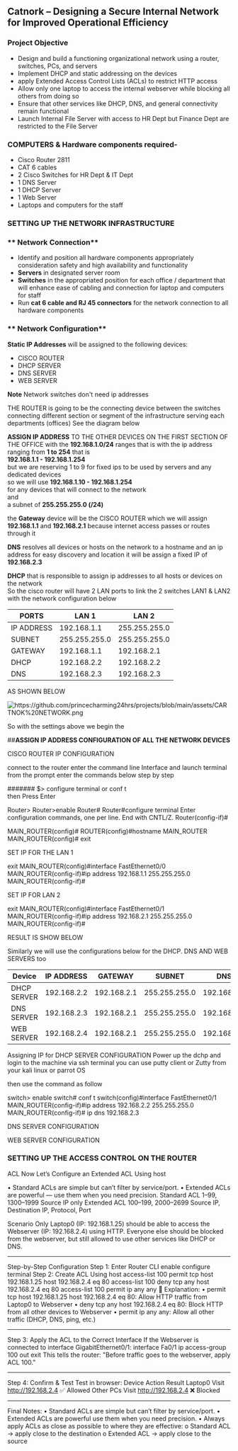 ## Catnork – Designing a Secure Internal Network for Improved Operational Efficiency 

### **Project Objective**
- Design and build a functioning organizational network using a router, switches, PCs, and servers
- Implement DHCP and static addressing on the devices 
- apply Extended Access Control Lists (ACLs) to
restrict HTTP access  
- Allow only one laptop to access the internal webserver while blocking all others from doing so  
- Ensure that other services like DHCP, DNS, and general
connectivity remain functional
 - Launch Internal File Server with access to HR Dept but Finance Dept are restricted to the File Server
 

### **COMPUTERS & Hardware components required-** 
- Cisco Router 2811
- CAT 6 cables
- 2 Cisco Switches for HR Dept & IT Dept
- 1 DNS Server 
- 1 DHCP Server
- 1 Web Server
- Laptops and computers for the staff 


### SETTING UP THE NETWORK INFRASTRUCTURE
### ** Network Connection** 
- Identify and position all hardware components appropriately consideration safety and high availability and functionality 
- **Servers** in designated server room
- **Switches** in the appropriated position for each office / department that will enhance ease of cabling and connection for laptop and computers for staff
- Run **cat 6 cable and RJ 45 connectors** for the network connection to all hardware components

### ** Network Configuration** 
**Static IP Addresses** will be assigned to the following devices: 

- CISCO ROUTER 
- DHCP SERVER 
- DNS SERVER 
- WEB SERVER  

**Note** Network switches don't need ip addresses

THE ROUTER is going to be the connecting device between the switches connecting different section or segment of the infrastructure serving each departments (offices) 
See the diagram below 

**ASSIGN IP ADDRESS** TO THE OTHER DEVICES ON THE FIRST SECTION OF THE OFFICE with the **192.168.1.0/24** ranges 
that is with the ip address ranging from **1 to 254** 
that is   
**192.168.1.1 - 192.168.1.254**   
but we are reserving 1 to 9 for fixed ips to be used by servers and any dedicated devices  
so we will use **192.168.1.10 - 192.168.1.254**  
for any devices that will connect to the network  
and   
a subnet of **255.255.255.0 (/24)** 

the **Gateway** device will be the CISCO ROUTER which we will assign **192.168.1.1** and **192.168.2.1**
because internet access passes or routes through it 

**DNS** resolves all devices or hosts on the network to a hostname and an ip address for easy discovery and location 
it will be assign a fixed IP of **192.168.2.3**

**DHCP** that is responsible to assign ip addresses to all hosts or devices on the network  
So the cisco router  will have 2 LAN ports to link the 2 switches LAN1 & LAN2 with the network configuration below 

|  PORTS | LAN 1 |  LAN 2|
| ----- | --- |---|
| IP ADDRESS | 192.168.1.1 | 255.255.255.0 
| SUBNET   |  255.255.255.0  | 255.255.255.0
| GATEWAY  |  192.168.1.1  | 192.168.2.1
| DHCP  |  192.168.2.2  | 192.168.2.2
| DNS  |  192.168.2.3  | 192.168.2.3


AS SHOWN BELOW 

![
https://github.com/princecharming24hrs/projects/blob/main/assets/CARTNOK%20NETWORK.png
](assets/CARTNOK%20NETWORK.png)

So with the settings above we begin the 

##**ASSIGN IP ADDRESS CONFIGURATION OF ALL THE NETWORK DEVICES**


CISCO ROUTER IP CONFIGURATION

connect to the router 
enter the command line Interface 
and launch terminal
 from the prompt enter the commands below step by step
 
####### $> configure terminal or conf t  
then Press Enter  

Router>
Router>enable
Router#
Router#configure terminal
Enter configuration commands, one per line.  End with CNTL/Z.
Router(config-if)#


MAIN_ROUTER(config)#
ROUTER(config)#hostname MAIN_ROUTER
MAIN_ROUTER(config)#
exit

SET IP FOR THE LAN 1

exit
MAIN_ROUTER(config)#interface FastEthernet0/0  
MAIN_ROUTER(config-if)#ip address 192.168.1.1 255.255.255.0
MAIN_ROUTER(config-if)#


SET IP FOR LAN 2

exit
MAIN_ROUTER(config)#interface FastEthernet0/1  
MAIN_ROUTER(config-if)#ip address 192.168.2.1 255.255.255.0
MAIN_ROUTER(config-if)#
 
 RESULT IS SHOW BELOW 
 
 
 
 
 Similarly 
 we will use the configurations below for the DHCP. DNS AND WEB SERVERS too
 
| Device | IP ADDRESS | GATEWAY | SUBNET | DNS |
| ----- | --- |---| ---| ---|
| DHCP SERVER | 192.168.2.2 | 192.168.2.1| 255.255.255.0| 192.168.2.3|  
| DNS SERVER | 192.168.2.3 | 192.168.2.1| 255.255.255.0| 192.168.2.3|  
| WEB SERVER | 192.168.2.4 | 192.168.2.1| 255.255.255.0| 192.168.2.3|  


Assigning IP for 
DHCP SERVER CONFIGURATION
 Power up the dchp and login to the machine via ssh terminal 
 you can use putty client or Zutty from your kali linux or parrot OS 

then use the command as follow

switch> enable
switch# conf t 
switch(config)#interface FastEthernet0/1  
MAIN_ROUTER(config-if)#ip address 192.168.2.2 255.255.255.0
MAIN_ROUTER(config-if)# ip dns 192.168.2.3  


DNS SERVER CONFIGURATION


WEB SERVER CONFIGURATION


### SETTING UP THE ACCESS CONTROL ON THE ROUTER ### 

ACL
Now Let’s Configure an Extended ACL Using host

•	Standard ACLs are simple but can’t filter by service/port.
•	Extended ACLs are powerful — use them when you need precision.
Standard ACL	1–99, 1300–1999	Source IP only
Extended ACL	100–199, 2000–2699	Source IP, Destination IP, Protocol, Port

Scenario
Only Laptop0 (IP: 192.168.1.25) should be able to access the Webserver (IP: 192.168.2.4) using HTTP. Everyone else should be blocked from the webserver, but still allowed to use other services like DHCP or DNS.
________________________________________
Step-by-Step Configuration
Step 1: Enter Router CLI
enable
configure terminal
Step 2: Create ACL Using host
access-list 100 permit tcp host 192.168.1.25 host 192.168.2.4 eq 80
access-list 100 deny tcp any host 192.168.2.4 eq 80
access-list 100 permit ip any any
🔎 Explanation:
•	permit tcp host 192.168.1.25 host 192.168.2.4 eq 80: Allow HTTP traffic from Laptop0 to Webserver
•	deny tcp any host 192.168.2.4 eq 80: Block HTTP from all other devices to Webserver
•	permit ip any any: Allow all other traffic (DHCP, DNS, ping, etc.)
________________________________________
Step 3: Apply the ACL to the Correct Interface
If the Webserver is connected to interface GigabitEthernet0/1:
interface Fa0/1
ip access-group 100 out
exit
This tells the router: "Before traffic goes to the webserver, apply ACL 100."
________________________________________
Step 4: Confirm & Test
Test in browser:
Device	Action	Result
Laptop0	Visit http://192.168.2.4	✅ Allowed
Other PCs	Visit http://192.168.2.4	❌ Blocked
________________________________________
Final Notes:
•	Standard ACLs are simple but can’t filter by service/port.
•	Extended ACLs are powerful  use them when you need precision.
•	Always apply ACLs as close as possible to where they are effective:
o	Standard ACL → apply close to the destination
o	Extended ACL → apply close to the source



